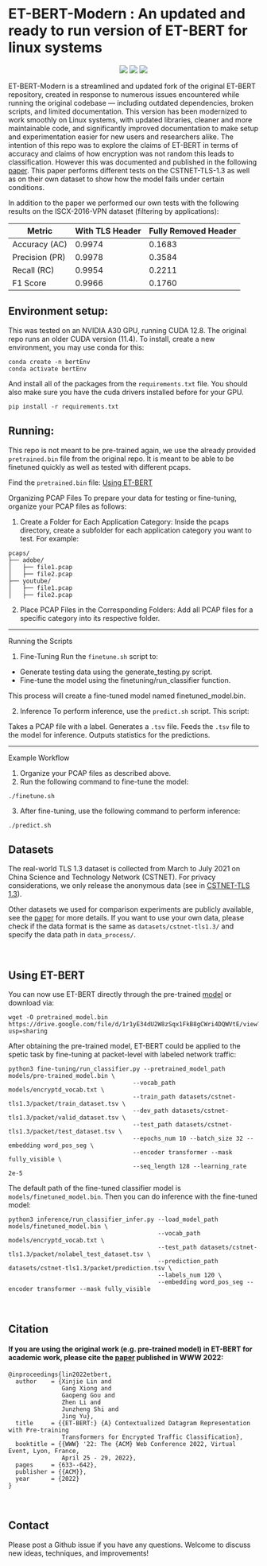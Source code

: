# ET-BERT-Modern : An updated and ready to run version of ET-BERT for linux systems 

<p align="center">
  <a href=''><img src='https://img.shields.io/badge/license-MIT-000000.svg'></a> 
  <a href='https://arxiv.org/abs/2202.06335'><img src='https://img.shields.io/badge/arXiv-1909.05658-<color>.svg'></a> 
  <a href='https://dl.acm.org/doi/10.1145/3485447.3512217' target='_blank'><img src="https://img.shields.io/badge/WWW'22-Paper-blue"></a>
</p>

ET-BERT-Modern is a streamlined and updated fork of the original ET-BERT repository, created in response to numerous issues encountered while running the original codebase — including outdated dependencies, broken scripts, and limited documentation. This version has been modernized to work smoothly on Linux systems, with updated libraries, cleaner and more maintainable code, and significantly improved documentation to make setup and experimentation easier for new users and researchers alike. The intention of this repo was to explore the claims of ET-BERT in terms of accuracy and claims of how encryption was not random this leads to classification. However this was documented and published in the following [paper](https://arxiv.org/abs/2503.20093). This paper performs different tests on the CSTNET-TLS-1.3 as well as on their own dataset to show how the model fails under certain conditions.

In addition to the paper we performed our own tests with the following results on the ISCX-2016-VPN dataset (filtering by applications):

| Metric           | With TLS Header | Fully Removed Header |
|------------------|-----------------|----------------------|
| Accuracy (AC)    | 0.9974          | 0.1683               |
| Precision (PR)   | 0.9978          | 0.3584               |
| Recall (RC)      | 0.9954          | 0.2211               |
| F1 Score         | 0.9966          | 0.1760               |



## Environment setup:

This was tested on an NVIDIA A30 GPU, running CUDA 12.8. The original repo runs an older CUDA version (11.4). To install, create a new environment, you may use conda for this:
```
conda create -n bertEnv
conda activate bertEnv
```

And install all of the packages from the `requirements.txt` file.
You should also make sure you have the cuda drivers installed before for your GPU.
```
pip install -r requirements.txt
```



## Running:



This repo is not meant to be pre-trained again, we use the already provided `pretrained.bin` file from the original repo. It is meant to be able to be finetuned quickly as well as tested with different pcaps.

Find the `pretrained.bin` file: [Using ET-BERT](#using-et-bert)

Organizing PCAP Files
To prepare your data for testing or fine-tuning, organize your PCAP files as follows:

1. Create a Folder for Each Application Category:
Inside the pcaps directory, create a subfolder for each application category you want to test. For example:
```
pcaps/
├── adobe/
│   ├── file1.pcap
│   ├── file2.pcap
├── youtube/
│   ├── file1.pcap
│   ├── file2.pcap
```

2. Place PCAP Files in the Corresponding Folders:
Add all PCAP files for a specific category into its respective folder.

---

Running the Scripts
1. Fine-Tuning
Run the `finetune.sh` script to:

- Generate testing data using the generate_testing.py script.
- Fine-tune the model using the finetuning/run_classifier function.

This process will create a fine-tuned model named finetuned_model.bin.

2. Inference
To perform inference, use the `predict.sh` script. This script:

Takes a PCAP file with a label.
Generates a `.tsv` file.
Feeds the `.tsv` file to the model for inference.
Outputs statistics for the predictions.

---

Example Workflow
1. Organize your PCAP files as described above.
2. Run the following command to fine-tune the model:
```
./finetune.sh
```
3. After fine-tuning, use the following command to perform inference:
```
./predict.sh
```



## Datasets
The real-world TLS 1.3 dataset is collected from March to July 2021 on China Science and Technology Network (CSTNET). For privacy considerations, we only release the anonymous data (see in [CSTNET-TLS 1.3](CSTNET-TLS%201.3/readme.md)).

Other datasets we used for comparison experiments are publicly available, see the [paper](https://arxiv.org/abs/2202.06335) for more details. If you want to use your own data, please check if the data format is the same as `datasets/cstnet-tls1.3/` and specify the data path in `data_process/`.

<br/>

## Using ET-BERT
You can now use ET-BERT directly through the pre-trained [model](https://drive.google.com/file/d/1r1yE34dU2W8zSqx1FkB8gCWri4DQWVtE/view?usp=sharing) or download via:
```
wget -O pretrained_model.bin https://drive.google.com/file/d/1r1yE34dU2W8zSqx1FkB8gCWri4DQWVtE/view?usp=sharing
```

After obtaining the pre-trained model, ET-BERT could be applied to the spetic task by fine-tuning at packet-level with labeled network traffic:
```
python3 fine-tuning/run_classifier.py --pretrained_model_path models/pre-trained_model.bin \
                                   --vocab_path models/encryptd_vocab.txt \
                                   --train_path datasets/cstnet-tls1.3/packet/train_dataset.tsv \
                                   --dev_path datasets/cstnet-tls1.3/packet/valid_dataset.tsv \
                                   --test_path datasets/cstnet-tls1.3/packet/test_dataset.tsv \
                                   --epochs_num 10 --batch_size 32 --embedding word_pos_seg \
                                   --encoder transformer --mask fully_visible \
                                   --seq_length 128 --learning_rate 2e-5
```

The default path of the fine-tuned classifier model is `models/finetuned_model.bin`. Then you can do inference with the fine-tuned model:
```
python3 inference/run_classifier_infer.py --load_model_path models/finetuned_model.bin \
                                          --vocab_path models/encryptd_vocab.txt \
                                          --test_path datasets/cstnet-tls1.3/packet/nolabel_test_dataset.tsv \
                                          --prediction_path datasets/cstnet-tls1.3/packet/prediction.tsv \
                                          --labels_num 120 \
                                          --embedding word_pos_seg --encoder transformer --mask fully_visible
```
<br/>






## Citation
#### If you are using the original work (e.g. pre-trained model) in ET-BERT for academic work, please cite the [paper](https://dl.acm.org/doi/10.1145/3485447.3512217) published in WWW 2022:

```
@inproceedings{lin2022etbert,
  author    = {Xinjie Lin and
               Gang Xiong and
               Gaopeng Gou and
               Zhen Li and
               Junzheng Shi and
               Jing Yu},
  title     = {{ET-BERT:} {A} Contextualized Datagram Representation with Pre-training
               Transformers for Encrypted Traffic Classification},
  booktitle = {{WWW} '22: The {ACM} Web Conference 2022, Virtual Event, Lyon, France,
               April 25 - 29, 2022},
  pages     = {633--642},
  publisher = {{ACM}},
  year      = {2022}
}
```

<br/>

## Contact
Please post a Github issue if you have any questions. Welcome to discuss new ideas, techniques, and improvements!
